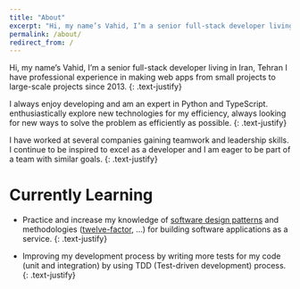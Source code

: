 ```yaml
---
title: "About"
excerpt: "Hi, my name’s Vahid, I’m a senior full-stack developer living in Iran, Tehran"
permalink: /about/
redirect_from: /
---
```


Hi, my name’s Vahid, I’m a senior full-stack developer living in Iran, Tehran I have professional experience in making web apps from small projects to large-scale projects since 2013.
{: .text-justify}

I always enjoy developing and am an expert in Python and TypeScript. enthusiastically explore new technologies for my efficiency, always looking for new ways to solve the problem as efficiently as possible.
{: .text-justify}

I have worked at several companies gaining teamwork and leadership skills. I continue to be inspired to excel as a developer and I am eager to be part of a team with similar goals.
{: .text-justify}

# Currently Learning

- Practice and increase my knowledge of [software design patterns](https://en.wikipedia.org/wiki/Software_design_pattern) and methodologies ([twelve-factor](https://12factor.net/), ...) for building software applications as a service.
  {: .text-justify}

- Improving my development process by writing more tests for my code (unit and integration) by using TDD (Test-driven development) process.
  {: .text-justify}
